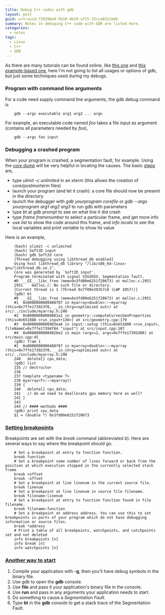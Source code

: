 ```yaml
---
title: Debug C++ codes with gdb
layout: post
guid: urn:uuid:73029be0-5b10-4b20-a715-33cca652cbd6
summary: Notes in debuging C++ code with GDN are listed here.
categories:
  - notes
tags:
  - Linux
  - C++
  - GDB
---
```


As there are many tutorials can be found online, like [this one](http://www.math.bas.bg/~nkirov/2005/netb151/debugging-with-gdb.html) and 
[this example-based one](https://mooseframework.inl.gov/application_development/debugging.html), 
here I'm not going to list all usages or options of gdb, but just some techniques used during my debugs.

### Program with command line arguments
For a code need supply command line arguments, the gdb debug command is

```
    gdb --args executable arg1 arg2 ... argn
```

For example, an executable code named *foo* takes a file *input* as argument (contains all parameters needed by *foo*),

```
    gdb --args foo input
```

### Debugging a crashed program
When your program is crashed, a segmentation fault, for example. Using the [*core dump*](https://jvns.ca/blog/2018/04/28/debugging-a-segfault-on-linux/) will be very helpful in 
locating the causes. The basic [steps](https://stackoverflow.com/questions/7647298/segmentation-fault-when-running-but-success-when-debugging) are,

- type *ulimit -c unlimited* in an xterm (this allows the creation of core/postmorterm files)
- launch your program (and let it crash): a core file should now be present in the directory
- launch the debugger with *gdb yourprogram corefile* or _gdb --args yourprogram arg1 arg2 arg3_ to run gdb with parameters
- type *bt* at gdb prompt to see on what line it did crash
- type *frame framenumber* to select a particular frame, and get more info
- use *list* to show the code around this frame, and *info locals* to see the local variables and *print variable* to show its value

Here is an example,

```
    (bash) ulimit -c unlimited
    (bash) Soft2D input
    (bash) gdb Soft2d core
    [Thread debugging using libthread_db enabled]
    Using host libthread_db library "/lib/x86_64-linux-gnu/libthread_db.so.1".
    Core was generated by `Soft2D input'.
    Program terminated with signal SIGSEGV, Segmentation fault.
    #0  __GI___libc_free (mem=0x3fd00e6251f20673) at malloc.c:2951
    2951	malloc.c: No such file or directory.
    [Current thread is 1 (Thread 0x7f09e39357c0 (LWP 1057))]
    (gdb) bt
    #0  __GI___libc_free (mem=0x3fd00e6251f20673) at malloc.c:2951
    #1  0x0000000000408f87 in myarray<double>::~myarray (this=0x7ffe173923f0, __in_chrg=<optimized out>) at src/../include/myarray.h:240
    #2  0x00000000004081a1 in geometry::computeCurvesGeoProperties (this=0x651888 <run_input+136>) at src/geometry.cpp:179
    #3  0x0000000000403ea6 in input::setup (this=0x651800 <run_input>, fileNameC=0x7ffe17394f84 "input") at src/input.cpp:107
    #4  0x0000000000402be2 in main (argc=2, argv=0x7ffe17392d08) at src/main.cpp:45
    (gdb) fram 1
    #1  0x0000000000408f87 in myarray<double>::~myarray (this=0x7ffe173923f0, __in_chrg=<optimized out>) at src/../include/myarray.h:240
    240	  delete[] cpu_data;
    (gdb) list
    235	// destructor
    236
    237	template <typename T>
    238	myarray<T>::~myarray()
    239	{
    240	  delete[] cpu_data;
    241	  // do we need to deallocate gpu memory here as well?
    242	}
    243
    244	// #### methods ####
    (gdb) print cpu_data
    $1 = (double *) 0x3fd00e6251f20673
```


### [Setting breakpoints](https://ftp.gnu.org/old-gnu/Manuals/gdb/html_node/gdb_28.html)

Breakpoints are set with the *break* command (abbreviated *b*). Here are several ways to say where the breakpoint should go.
```
    # Set a breakpoint at entry to function function.
    break function
    # Set a breakpoint some number of lines forward or back from the position at which execution stopped in the currently selected stack frame
    break +offset
    break -offset
    # Set a breakpoint at line linenum in the current source file.
    break linenum
    # Set a breakpoint at line linenum in source file filename.
    break filename:linenum
    # Set a breakpoint at entry to function function found in file filename. 
    break filename:function
    # Set a breakpoint at address address. You can use this to set breakpoints in parts of your program which do not have debugging information or source files.
    break *address
    # Print a table of all breakpoints, watchpoints, and catchpoints set and not deleted
    info breakpoints [n]
    info break [n]
    info watchpoints [n]
```


### [Another way to start](https://stackoverflow.com/a/3719031)

1. Compile your application with **-g**, then you'll have debug symbols in the binary file.
2. Use gdb to open the **gdb** console.
3. Use **file** and pass it your application's binary file in the console.
4. Use **run** and pass in any arguments your application needs to start.
5. Do something to cause a *Segmentation Fault*.
6. Type **bt** in the **gdb** console to get a stack trace of the Segmentation Fault.
